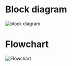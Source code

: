 # Block diagram 
![block diagram](https://user-images.githubusercontent.com/102513343/164710433-c8bc6e6e-b7cc-4b05-b7a9-55cce86e1dd3.png)



# Flowchart 
![Flowchart](https://user-images.githubusercontent.com/102513343/164712943-41557b26-659a-425b-8fb4-ec5382486cd5.png)

